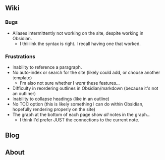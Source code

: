 ## Wiki
### Bugs
- Aliases intermittently not working on the site, despite working in Obsidian. 
	- I thiiiiink the syntax is right. I recall having one that worked.

### Frustrations
- Inability to reference a paragraph.
- No auto-index or search for the site (likely could add, or choose another template)
	- I'm also not sure whether I *want* these features...
- Difficulty in reordering outlines in Obsidian/markdown (because it's not an outliner)
- Inability to collapse headings (like in an outline)
- No TOC option (this is likely something I can do within Obsidian, hopefully rendering properly on the site)
- The graph at the bottom of each page show *all* notes in the graph... 
	- I think I'd prefer JUST the connections to the current note.

## Blog
## About
